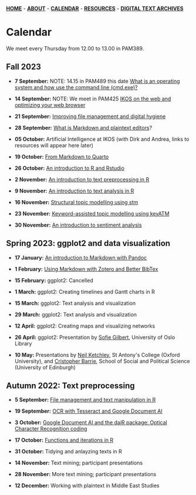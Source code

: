 [**HOME**](/index.md) - [**ABOUT**](/about.md) - <a href="/calendar">**CALENDAR**</a> - [**RESOURCES**](/resources.md) - [**DIGITAL TEXT ARCHIVES**](/repositories.md)

# Calendar

We meet every Thursday from 12.00 to 13.00 in PAM389. 

## Fall 2023

* **7 September:** NOTE: 14.15 in PAM489 this date [What is an operating system and how use the command line (cmd.exe)?](/contents/fall_2023/cmd.md)
  
* **14 September:** NOTE: We meet in PAM425 [IKOS on the web and optimizing your web browser](/contents/fall_2023/browser.md)

* **21 September:** [Improving file management and digital hygiene](/contents/fall_2023/digital_hygiene.md)

* **28 September:** [What is Markdown and plaintext editors](/contents/2023_01_18_introduction_to_markdown.md)?

<!---* **12 September:** [Writing in Markdown and using GitBash](/contents/fall_2023/writing_markdown.md)--->

* **05 October:** Artificial Intelligence at IKOS (with Dirk and Andrea, links to resources will appear here later)

* **19 October:** [From Markdown to Quarto](/contents/fall_2023/quarto.md)

* **26 October:** [An introduction to R and Rstudio](/contents/fall_2023/introduction_r.md)

* **2 November:** [An introduction to text preprocessing in R](/contents/fall_2023/text_preprocessing.md)

* **9 November:** [An introduction to text analysis in R](/contents/fall_2023/text_analysis.md)

* **16 November:** [Structural topic modelling using stm](/contents/fall_2023/stm.md)

* **23 November:** [Keyword-assisted topic modelling using keyATM](/contents/fall_2023/atm.md)

* **30 November:** [An introduction to sentiment analysis](/contents/fall_2023/sentiment_analysis.md)



## Spring 2023: ggplot2 and data visualization

* **17 January:** [An introduction to Markdown  with Pandoc](/contents/2023_01_18_introduction_to_markdown.md)

* **1 February:** [Using Markdown with Zotero and Better BibTex](/contents/2023_02_01_markdown_zotero_better_bibtex.md)

* **15 February:** ggplot2: Cancelled

* **1 March:** ggplot2: Creating timelines and Gantt charts in R

* **15 March:** ggplot2: Text analysis and visualization

* **29 March:** ggplot2: Text analysis and visualization

* **12 April:** ggplot2: Creating maps and visualizing networks

* **26 April:** ggplot2: Presentation by [Sofie Gilbert](https://www.ub.uio.no/english/about/people/samdig/open-research/sofiegi/index.html), University of Oslo Library

* **10 May:** Presentations by [Neil Ketchley](https://www.politics.ox.ac.uk/person/neil-ketchley), St Antony's College (Oxford University), and [Cristopher Barrie](https://www.sps.ed.ac.uk/staff/christopher-barrie), School of Social and Political Science (University of Edinburgh)

## Autumn 2022: Text preprocessing

* **5 September:** [File management and text manipulation in R](/contents/2022_09_05_seminar_readings.md)  

* **19 September:** [OCR with Tesseract and Google Document AI](/contents/2022_09_19_seminar_readings.md)  

* **3 October:** [Google Document AI and the daiR package: Optical Character Recognition coding](/ikos-dighum.github.io/contents/2022_10_03.md )

* **17 October:** [Functions and iterations in R](/contents/2022_10_17_seminar_readings.md)   

* **31 October:** Tidying and anlayzing texts in R

* **14 November:** Text mining; participant presentations

* **28 November:** More text mining; participant presentations

* **12 December:** Working with plaintext in Middle East Studies
